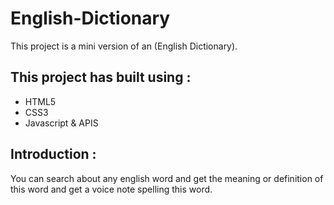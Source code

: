 # English-Dictionary
This project is a mini version of an (English Dictionary). 
<h2>This project has built using : </h2>
<ul>
  <li>HTML5</li>
  <li>CSS3</li>
  <li>Javascript & APIS</li>
</ul>
<h2>Introduction : </h2>
<p>You can search about any english word and get the meaning or definition of this word and get a voice note spelling this word.</p>
